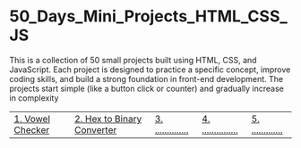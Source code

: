 # 50_Days_Mini_Projects_HTML_CSS_JS
This is a collection of 50 small projects built using HTML, CSS, and JavaScript. Each project is designed to practice a specific concept, improve coding skills, and build a strong foundation in front-end development.  The projects start simple (like a button click or counter) and gradually increase in complexity 

<table>
  <tr>
    <td><a href="https://fastidious-marigold-af3229.netlify.app/">1. Vowel Checker</a></td>
    <td><a href="https://harmonious-manatee-16098c.netlify.app/">2. Hex to Binary Converter</a></td>
    <td><a href="">3. ..............</a></td>
    <td><a href="">4. ...............</a></td>
    <td><a href="">5. .............</a></td>
  </tr>
<!--   <tr>
    <td><a href="https://your-username.github.io/your-repo/06-Weight-Converter/">6. Weight Converter</a></td>
    <td><a href="https://your-username.github.io/your-repo/07-Code-Editor/">7. Code Editor</a></td>
    <td><a href="https://your-username.github.io/your-repo/08-Day-of-the-Week/">8. Day of the Week</a></td>
    <td><a href="https://your-username.github.io/your-repo/09-Stop-Watch/">9. Stop Watch</a></td>
    <td><a href="https://your-username.github.io/your-repo/10-Write-a-Message/">10. Write a Message</a></td>
  </tr>
  <tr>
    <td><a href="https://your-username.github.io/your-repo/11-Form-Validation/">11. Form Validation</a></td>
    <td><a href="https://your-username.github.io/your-repo/12-Color-Changer/">12. Color Changer</a></td>
    <td><a href="https://your-username.github.io/your-repo/13-Accordion-Project/">13. Accordion Project</a></td>
    <td><a href="https://your-username.github.io/your-repo/14-Telephone-Formatter/">14. Telephone Formatter</a></td>
    <td><a href="https://your-username.github.io/your-repo/15-Cursor-Animation/">15. Cursor Animation</a></td>
  </tr>
  <tr>
    <td><a href="https://your-username.github.io/your-repo/16-Hex-Color-Generator/">16. HEX Color Generator</a></td>
    <td><a href="https://your-username.github.io/your-repo/17-Piano-Application/">17. Piano Application</a></td>
    <td><a href="https://your-username.github.io/your-repo/18-Background-Color/">18. Background Color</a></td>
    <td><a href="https://your-username.github.io/your-repo/19-The-Popover/">19. The Popover</a></td>
    <td><a href="https://your-username.github.io/your-repo/20-FD-Calculator/">20. FD Calculator</a></td>
  </tr>
  <tr>
    <td><a href="https://your-username.github.io/your-repo/21-Digital-Clock/">21. Digital Clock</a></td>
    <td><a href="https://your-username.github.io/your-repo/22-Image-Slider/">22. Image Slider</a></td>
    <td><a href="https://your-username.github.io/your-repo/23-Quiz-App/">23. Quiz App</a></td>
    <td><a href="https://your-username.github.io/your-repo/24-Drum-Kit/">24. Drum Kit</a></td>
    <td><a href="https://your-username.github.io/your-repo/25-Calculator/">25. Calculator</a></td>
  </tr>
  <tr>
    <td><a href="https://your-username.github.io/your-repo/26-Temperature-Converter/">26. Temperature Converter</a></td>
    <td><a href="https://your-username.github.io/your-repo/27-Text-to-Speech/">27. Text to Speech</a></td>
    <td><a href="https://your-username.github.io/your-repo/28-Password-Generator/">28. Password Generator</a></td>
    <td><a href="https://your-username.github.io/your-repo/29-Notes-App/">29. Notes App</a></td>
    <td><a href="https://your-username.github.io/your-repo/30-Todo-App/">30. To-Do App</a></td>
  </tr>
  <tr>
    <td><a href="https://your-username.github.io/your-repo/31-Weather-App/">31. Weather App</a></td>
    <td><a href="https://your-username.github.io/your-repo/32-Movie-Search-App/">32. Movie Search App</a></td>
    <td><a href="https://your-username.github.io/your-repo/33-Random-Quote-Generator/">33. Random Quote Generator</a></td>
    <td><a href="https://your-username.github.io/your-repo/34-Music-Player/">34. Music Player</a></td>
    <td><a href="https://your-username.github.io/your-repo/35-Flashcards-App/">35. Flashcards App</a></td>
  </tr>
  <tr>
    <td><a href="https://your-username.github.io/your-repo/36-Currency-Converter/">36. Currency Converter</a></td>
    <td><a href="https://your-username.github.io/your-repo/37-Unit-Converter/">37. Unit Converter</a></td>
    <td><a href="https://your-username.github.io/your-repo/38-BMICalculator/">38. BMI Calculator</a></td>
    <td><a href="https://your-username.github.io/your-repo/39-Stopwatch-Timer/">39. Stopwatch Timer</a></td>
    <td><a href="https://your-username.github.io/your-repo/40-Number-Guessing-Game/">40. Number Guessing Game</a></td>
  </tr>
  <tr>
    <td><a href="https://your-username.github.io/your-repo/41-Portfolio-Template/">41. Portfolio Template</a></td>
    <td><a href="https://your-username.github.io/your-repo/42-Animated-Navbar/">42. Animated Navbar</a></td>
    <td><a href="https://your-username.github.io/your-repo/43-Responsive-Login-Form/">43. Responsive Login Form</a></td>
    <td><a href="https://your-username.github.io/your-repo/44-Countdown-Timer/">44. Countdown Timer</a></td>
    <td><a href="https://your-username.github.io/your-repo/45-Image-Gallery/">45. Image Gallery</a></td>
  </tr>
  <tr>
    <td><a href="https://your-username.github.io/your-repo/46-Memory-Game/">46. Memory Game</a></td>
    <td><a href="https://your-username.github.io/your-repo/47-Rock-Paper-Scissors/">47. Rock Paper Scissors</a></td>
    <td><a href="https://your-username.github.io/your-repo/48-Typing-Speed-Test/">48. Typing Speed Test</a></td>
    <td><a href="https://your-username.github.io/your-repo/49-Expense-Tracker/">49. Expense Tracker</a></td>
    <td><a href="https://your-username.github.io/your-repo/50-Final-Project/">50. Final Project</a></td>
  </tr>
</table> -->
